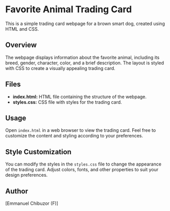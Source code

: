 # Favorite Animal Trading Card

This is a simple trading card webpage for a brown smart dog, created using HTML and CSS.

## Overview

The webpage displays information about the favorite animal, including its breed, gender, character, color, and a brief description. The layout is styled with CSS to create a visually appealing trading card.

## Files

- **index.html:** HTML file containing the structure of the webpage.
- **styles.css:** CSS file with styles for the trading card.

## Usage

Open `index.html` in a web browser to view the trading card. Feel free to customize the content and styling according to your preferences.

## Style Customization

You can modify the styles in the `styles.css` file to change the appearance of the trading card. Adjust colors, fonts, and other properties to suit your design preferences.

## Author

[Emmanuel Chibuzor (F)]

